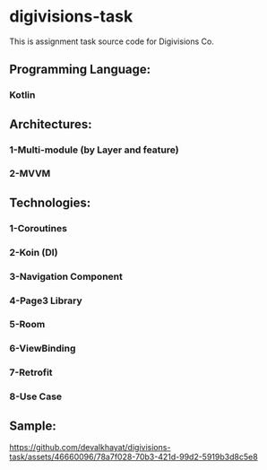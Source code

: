 # digivisions-task
This is assignment task source code for Digivisions Co. 
## Programming Language:
### Kotlin 
## Architectures:
### 1-Multi-module (by Layer and feature)
### 2-MVVM
## Technologies:
### 1-Coroutines
### 2-Koin (DI) 
### 3-Navigation Component
### 4-Page3 Library
### 5-Room
### 6-ViewBinding
### 7-Retrofit
### 8-Use Case
## Sample:
https://github.com/devalkhayat/digivisions-task/assets/46660096/78a7f028-70b3-421d-99d2-5919b3d8c5e8

